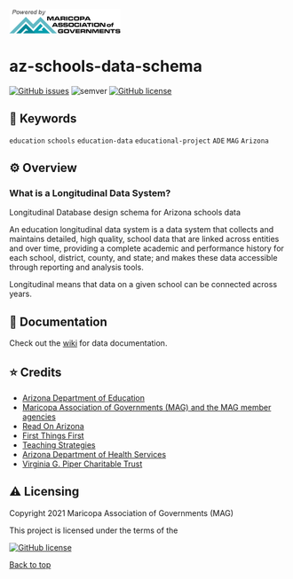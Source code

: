 <div class="row">
  <div class="column">
    <img src="./logos/MAG-logo1.png" width="200">
  </div>
</div>

# az-schools-data-schema

[![GitHub issues](https://img.shields.io/github/issues/AZMAG/az-schools-data-schema?style=flat-square)](https://github.com/AZMAG/az-schools-data-schema/issues)
![semver](https://img.shields.io/badge/semver-2.0.0-blue?style=flat-square)
[![GitHub license](https://img.shields.io/github/license/AZMAG/az-schools-data-schema?style=flat-square)](https://github.com/AZMAG/az-schools-data-schema/blob/main/LICENSE)

## :key: Keywords

`education` `schools` `education-data` `educational-project` `ADE` `MAG` `Arizona`

## :gear: Overview

### What is a Longitudinal Data System?

Longitudinal Database design schema for Arizona schools data

An education longitudinal data system is a data system that collects and maintains detailed, high quality, school data that are linked across entities and over time, providing a complete academic and performance history for each school, district, county, and state; and makes these data accessible through reporting and analysis tools.

Longitudinal means that data on a given school can be connected across years.

## :bookmark_tabs: Documentation

Check out the [wiki](https://github.com/AZMAG/az-schools-data-schema/wiki) for data documentation.

## :star: Credits

- [Arizona Department of Education](http://www.azed.gov/)
- [Maricopa Association of Governments (MAG) and the MAG member agencies](https://www.azmag.gov/)
- [Read On Arizona](http://readonarizona.org/)
- [First Things First](https://www.firstthingsfirst.org/)
- [Teaching Strategies](https://teachingstrategies.com/)
- [Arizona Department of Health Services](http://www.azdhs.gov/hsd/data/maps.htm)
- [Virginia G. Piper Charitable Trust](https://pipertrust.org/)


## :warning: Licensing

Copyright 2021 Maricopa Association of Governments (MAG)

This project is licensed under the terms of the

[![GitHub license](https://img.shields.io/github/license/AZMAG/az-schools-data-schema?style=flat-square)](https://github.com/AZMAG/az-schools-data-schema/blob/main/LICENSE)

[Back to top](#az-schools-data-schema)
